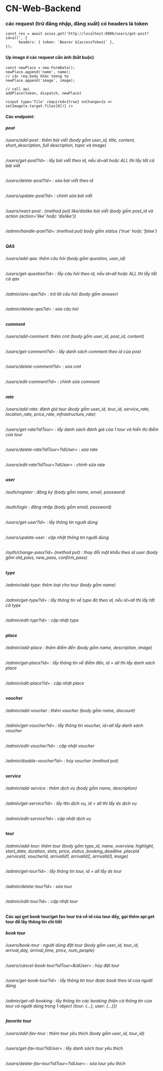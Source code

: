 # CN-Web-Backend

### các request (trừ đăng nhập, đăng xuất) có headers là token

```
const res = await axios.get('http://localhost:8086/users/get-post?id=all', {
      headers: { token: `Bearer ${accessToken}` },
});

```

#### Up image ở các request cần ảnh (bắt buộc)

```
const newPlace = new FormData();
newPlace.append('name', name);
// các req.body khác tương tự
newPlace.append('image', image);

// call api
addPlace(token, dispatch, newPlace)
```

```
<input type='file' required={true} onChange={e => setImage(e.target.files[0])} />
```

#### Các endpoint:

##### post

###### /users/add-post : thêm bài viết (body gồm user_id, title, content, short_description, full description, topic và image)

###### /users/get-post?id= : lấy bài viết theo id, nếu id=all hoặc ALL thì lấy tất cả bài viết

###### /users/delete-post?id= : xóa bài viết theo id

###### /users/update-post?id= : chỉnh sửa bài viết

###### /users/react-post : (method put) like/dislike bài viết (body gồm post_id và action (action='like' hoặc 'dislike'))

###### /admin/handle-post?id=: (method put) body gồm status ('true' hoặc 'false')

##### QAS

###### /users/add-qas: thêm câu hỏi (body gồm question, user_id)

###### /users/get-question?id= : lấy câu hỏi theo id, nếu id=all hoặc ALL thì lấy tất cả qas

###### /admin/ans-qas?id= : trả lời câu hỏi (body gồm answer)

###### /admin/delete-qas?id= : xóa câu hỏi

##### comment

###### /users/add-comment: thêm cmt (body gồm user_id, post_id, content)

###### /users/get-comment?id= : lấy danh sách comment theo id của post

###### /users/delete-comment?id= : xóa cmt

###### /users/edit-comment?id= : chỉnh sửa comment

##### rate

###### /users/add-rate: đánh giá tour (body gồm user_id, tour_id, service_rate, location_rate, price_rate, infrastructure_rate)

###### /users/get-rate?idTour= : lấy danh sách đánh giá của 1 tour và hiển thị điểm của tour

###### /users/delete-rate?idTour=?idUser= : xóa rate

###### /users/edit-rate?idTour=?idUser= : chỉnh sửa rate

##### user

###### /auth/register : đăng ký (body gồm name, email, password)

###### /auth/login : đăng nhập (body gồm email, password)

###### /users/get-user?id= : lấy thông tin người dùng

###### /users/update-user : cập nhật thông tin người dùng

###### /auth/change-pass?id= (method put) : thay đổi mật khẩu theo id user (body gồm old_pass, new_pass, confirm_pass)

##### type

###### /admin/add-type: thêm loại cho tour (body gồm name)

###### /admin/get-type?id= : lấy thông tin về type đó theo id, nếu id=all thì lấy tất cả type

###### /admin/edit-typr?id= : cập nhật type

##### place

###### /admin/add-place : thêm điểm đến (body gồm name, description, image)

###### /admin/get-place?id= : lấy thông tin về điểm đến, id = all thì lấy danh sách place

###### /admin/edit-place?id= : cập nhật place

##### voucher

###### /admin/add-voucher : thêm voucher (body gồm name, discount)

###### /admin/get-voucher?id= : lấy thông tin voucher, id=all lấy danh sách voucher

###### /admin/edit-voucher?id= : cập nhật voucher

###### /admin/disable-voucher?id= : hủy voucher (method put)

##### service

###### /admin/add-service : thêm dịch vụ (body gồm name, description)

###### /admin/get-service?id= : lấy ttin dịch vụ, id = all thì lấy ds dịch vụ

###### /admin/edit-service?id= : cập nhật dịch vụ

##### tour

###### /admin/add-tour: thêm tour (body gồm type_id, name, overview, highlight, start_date, duration, slots, price, status ,booking_deadline ,placeId ,serviceId, voucherId, arrivalId1, arrivalId2, arrivalId3, image)

###### /admin/get-tour?id= : lấy thông tin tour, id = all lấy ds tour

###### /admin/delete-tour?id= : xóa tour

###### /admin/edit-tour?id= : cập nhật tour

#### Các api get book tour/get fav tour trả về id của tour đấy, gọi thêm api get tour để lấy thông tin chi tiết

##### book tour

###### /users/book-tour : người dùng đặt tour (body gồm user_id, tour_id, arrival_day, arrival_time, price, num_people)

###### /users/cancel-book-tour?idTour=&idUser= : hủy đặt tour

###### /users/get-book-tour?id= : lấy thông tin tour được book theo id của người dùng

###### /admin/get-all-booking : lấy thông tin các booking (hiện cả thông tin của tour và người dùng trong 1 object {tour: {...}, user: {...}})

##### favorite tour

###### /users/add-fav-tour : thêm tour yêu thích (body gồm user_id, tour_id)

###### /users/get-fav-tour?idUser= : lấy danh sách tour yêu thích

###### /users/delete-fav-tour?idTour=?idUser= : xóa tour yêu thích
